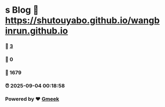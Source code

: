 # s Blog :link: https://shutouyabo.github.io/wangbinrun.github.io 
### :page_facing_up: [3](https://shutouyabo.github.io/wangbinrun.github.io/tag.html) 
### :speech_balloon: 0 
### :hibiscus: 1679 
### :alarm_clock: 2025-09-04 00:18:58 
### Powered by :heart: [Gmeek](https://github.com/Meekdai/Gmeek)
